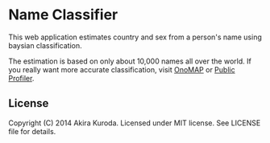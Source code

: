 Name Classifier
===============
This web application estimates country and sex from a person's name using baysian classification.

The estimation is based on only about 10,000 names all over the world.
If you really want more accurate classification, visit
 [OnoMAP](http://www.onomap.org/) or
 [Public Profiler](http://worldnames.publicprofiler.org/).


License
-------
Copyright (C) 2014 Akira Kuroda. Licensed under MIT license. See LICENSE file for details.
